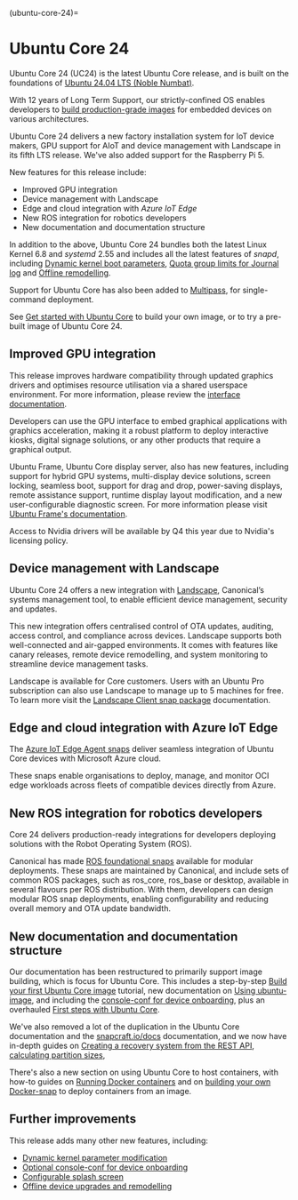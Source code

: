 (ubuntu-core-24)=
# Ubuntu Core 24

Ubuntu Core 24 (UC24) is the latest Ubuntu Core release, and is built on the foundations of [Ubuntu 24.04 LTS (Noble Numbat)](https://releases.ubuntu.com/24.04/).

With 12 years of Long Term Support, our strictly-confined OS enables developers to [build production-grade images](/tutorials/get-started/build-your-first-image/index)  for embedded devices on various architectures.

Ubuntu Core 24 delivers a new factory installation system for IoT device makers, GPU support for AIoT and device management with Landscape in its fifth LTS release. We've also added support for the Raspberry Pi 5.

New features for this release include:
- Improved GPU integration
- Device management with Landscape
- Edge and cloud integration with _Azure IoT Edge_
- New ROS integration for robotics developers
- New documentation and documentation structure

In addition to the above, Ubuntu Core 24 bundles both the latest Linux Kernel  6.8 and *systemd* 2.55 and includes all the latest features of _snapd_, including [Dynamic kernel boot parameters](/how-to-guides/manage-ubuntu-core/modify-kernel-options), [Quota group limits for Journal log](https://snapcraft.io/docs/quota-groups#heading--journal) and [Offline remodelling](/explanation/remodelling.md#offline-remodelling).

Support for Ubuntu Core has also been added to [Multipass](/tutorials/get-started/try-pre-built-images/install-on-a-vm), for single-command deployment.

See [Get started with Ubuntu Core](/tutorials/get-started/index)  to build your own image, or to try a pre-built image of Ubuntu Core 24.

## Improved GPU integration

This release improves hardware compatibility through updated graphics drivers and optimises resource utilisation via a shared userspace environment. For more information, please review the [interface documentation](https://mir-server.io/docs/the-gpu-2404-snap-interface?_ga=2.82007062.1233933483.1719497012-1412176395.1700477775). 

Developers can use the GPU interface to embed graphical applications with graphics acceleration, making it a robust platform to deploy interactive kiosks, digital signage solutions, or any other products that require a graphical output.

Ubuntu Frame, Ubuntu Core display server, also has new features, including support for hybrid GPU systems, multi-display device solutions, screen locking, seamless boot, support for drag and drop, power-saving displays, remote assistance support, runtime display layout modification, and a new user-configurable diagnostic screen. For more information please visit [Ubuntu Frame's documentation](https://mir-server.io/docs). 

Access to Nvidia drivers will be available by Q4 this year due to Nvidia's licensing policy. 

## Device management with Landscape

Ubuntu Core 24 offers a new integration with [Landscape](https://ubuntu.com/landscape), Canonical’s systems management tool, to enable efficient device management, security and updates.

This new integration offers centralised control of OTA updates, auditing, access control, and compliance across devices. Landscape supports both well-connected and air-gapped environments. It comes with features like canary releases, remote device remodelling, and system monitoring to streamline device management tasks.

Landscape is available for Core customers. Users with an Ubuntu Pro subscription can also use Landscape to manage up to 5 machines for free. To learn more visit the [Landscape Client snap package](https://ubuntu.com/landscape/docs/the-landscape-client-snap-how-to-guides) documentation.

## Edge and cloud integration with Azure IoT Edge

The [Azure IoT Edge Agent snaps](https://canonical.com/blog/canonicals-ubuntu-core-receives-microsoft-azure-iot-edge-tier-1-supported-platform-status) deliver seamless integration of Ubuntu Core devices with Microsoft Azure cloud.

These snaps enable organisations to deploy, manage, and monitor OCI edge workloads across fleets of compatible devices directly from Azure.

## New ROS integration for robotics developers

Core 24 delivers production-ready integrations for developers deploying solutions with the Robot Operating System (ROS).

Canonical has made [ROS foundational snaps](https://snapcraft.io/docs/ros2-applications#heading--content-sharing) available for modular deployments. These snaps are maintained by Canonical, and include sets of common ROS packages, such as ros_core, ros_base or desktop, available in several flavours per ROS distribution. With them, developers can design modular ROS snap deployments, enabling configurability and reducing overall memory and OTA update bandwidth.

 ## New documentation and documentation structure

Our documentation has been restructured to primarily support image building, which is focus for Ubuntu Core. This includes a step-by-step [Build your first Ubuntu Core image](/tutorials/get-started/build-your-first-image/index) tutorial, new documentation on [Using ubuntu-image](/how-to-guides/image-creation/use-ubuntu-image), and including the [console-conf for device onboarding](/how-to-guides/image-creation/add-console-conf), plus an overhauled [First steps with Ubuntu Core](/how-to-guides/using-ubuntu-core).

We've also removed a lot of the duplication in the Ubuntu Core documentation and the [snapcraft.io/docs](https://snapcraft.io/docs) documentation, and we now have in-depth guides on [Creating a recovery system from the REST API](/how-to-guides/manage-ubuntu-core/create-a-recovery-system-from-the-api), [calculating partition sizes](/how-to-guides/image-creation/calculate-partition-sizes),
 
There's also a new section on using Ubuntu Core to host containers, with how-to guides on [Running Docker containers](/how-to-guides/container-deployment/run-a-docker-container) and on [building your own Docker-snap](/how-to-guides/container-deployment/deploy-docker-from-a-snap) to deploy containers from an image.

## Further improvements

This release adds many other new features, including:

- [Dynamic kernel parameter modification](/how-to-guides/manage-ubuntu-core/modify-kernel-options)
- [Optional console-conf for device onboarding](/how-to-guides/image-creation/add-console-conf)
- [Configurable splash screen](/how-to-guides/image-creation/add-a-splash-screen)
- [Offline device upgrades and remodelling](/explanation/remodelling.md#offline-remodelling)

